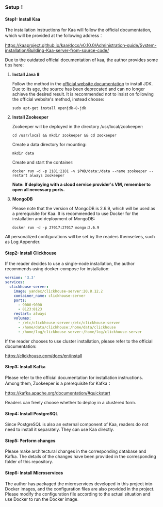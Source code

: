### Setup！

#### Step1: Install Kaa

The installation instructions for Kaa will follow the official documentation, which will be provided at the following address：

https://kaaproject.github.io/kaa/docs/v0.10.0/Administration-guide/System-installation/Building-Kaa-server-from-source-code/

Due to the outdated official documentation of kaa, the author provides some tips here:

1. **Install Java 8**

   Follow the method in the [official website documentation](https://kaaproject.github.io/kaa/docs/v0.10.0/Administration-guide/System-installation/Single-node-installation/) to install JDK. Due to its age, the source has been deprecated and can no longer achieve the desired result. It is recommended not to insist on following the official website's method, instead choose:

   `sudo apt-get install openjdk-8-jdk`

2. **Install Zookeeper**

   Zookeeper will be deployed in the directory /usr/local/zookeeper:

   `cd /usr/local && mkdir zookeeper && cd zookeeper`

   Create a data directory for mounting:

   `mkdir data`

   Create and start the container:

   `docker run -d -p 2181:2181 -v $PWD/data:/data --name zookeeper --restart always zookeeper`

   **Note: If deploying with a cloud service provider's VM, remember to open all necessary ports.**

3. **MongoDB**

   Please note that the version of MongoDB is 2.6.9, which will be used as a prerequisite for Kaa. It is recommended to use Docker for the installation and deployment of MongoDB:

   `docker run -d -p 27017:27017 mongo:2.6.9`

All personalized configurations will be set by the readers themselves, such as Log Appender.

#### Step2: Install Clickhouse

If the reader decides to use a single-node installation, the author recommends using docker-compose for installation:

```yaml
version: '3.3'
services:
  clickhouse-server:
    image: yandex/clickhouse-server:20.8.12.2
    container_name: clickhouse-server
    ports:
      - 9000:9000
      - 8123:8123
    restart: always
    volumes:
      - /etc/clickhouse-server:/etc/clickhouse-server
      - /home/data/clickhouse:/home/data/clickhouse
      - /home/log/clickhouse-server:/home/log/clickhouse-server
```

If the reader chooses to use cluster installation, please refer to the official documentation:

https://clickhouse.com/docs/en/install

#### Step3: Install Kafka

Please refer to the official documentation for installation instructions. Among them, Zookeeper is a prerequisite for Kafka：

https://kafka.apache.org/documentation/#quickstart

Readers can freely choose whether to deploy in a clustered form.

#### Step4: Install PostgreSQL

Since PostgreSQL is also an external component of Kaa, readers do not need to install it separately. They can use Kaa directly.

#### Step5: Perform  changes

Please make architectural changes in the corresponding database and Kafka. The details of the changes have been provided in the corresponding folder of this repository.

#### Step6: Install Microservices

The author has packaged the microservices developed in this project into Docker images, and the configuration files are also provided in the project. Please modify the configuration file according to the actual situation and use Docker to run the Docker image.
